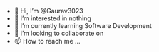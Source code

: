 - 👋 Hi, I’m @Gaurav3023
- 👀 I’m interested in nothing
- 🌱 I’m currently learning Software Development 
- 💞️ I’m looking to collaborate on 
- 📫 How to reach me ...
